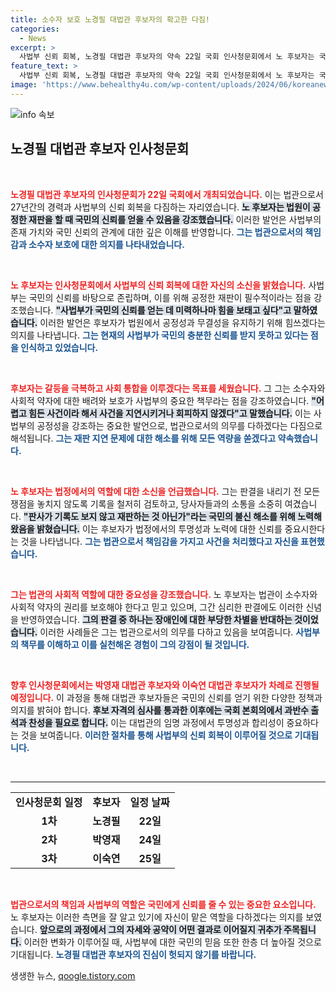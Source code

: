 ```yaml
---
title: 소수자 보호 노경필 대법관 후보자의 확고한 다짐!
categories:
  - News
excerpt: >
  사법부 신뢰 회복, 노경필 대법관 후보자의 약속 22일 국회 인사청문회에서 노 후보자는 국민의 신뢰가 사법부의 존립이라며, 공정한 재판을 통한 신뢰 회복을 다짐했다. 그의 27년 법관 경력을 바탕으로 한 진정성과 사회적 약자에 대한 배려는 많은 이들의 관심을 끌고 있다.
feature_text: >
  사법부 신뢰 회복, 노경필 대법관 후보자의 약속 22일 국회 인사청문회에서 노 후보자는 국민의 신뢰가 사법부의 존립이라며, 공정한 재판을 통한 신뢰 회복을 다짐했다. 그의 27년 법관 경력을 바탕으로 한 진정성과 사회적 약자에 대한 배려는 많은 이들의 관심을 끌고 있다.
image: 'https://www.behealthy4u.com/wp-content/uploads/2024/06/koreanews.jpg'
---
```


<p><img src="https://www.behealthy4u.com/wp-content/uploads/2024/06/koreanews.jpg" alt="info 속보" /></p>

<h2 data-ke-size="size26">노경필 대법관 후보자 인사청문회</h2>

<p data-ke-size="size16">&nbsp;</p>

<p><b><span style="color: #ee2323;">노경필 대법관 후보자의 인사청문회가 22일 국회에서 개최되었습니다.</span></b> 이는 법관으로서 27년간의 경력과 사법부의 신뢰 회복을 다짐하는 자리였습니다. <b><span style="background-color: #21538527;">노 후보자는 법원이 공정한 재판을 할 때 국민의 신뢰를 얻을 수 있음을 강조했습니다.</span></b> 이러한 발언은 사법부의 존재 가치와 국민 신뢰의 관계에 대한 깊은 이해를 반영합니다. <b><span style="color: #1a5490;">그는 법관으로서의 책임감과 소수자 보호에 대한 의지를 나타내었습니다.</span></b></p>

<p data-ke-size="size16">&nbsp;</p>

<p><b><span style="color: #ee2323;">노 후보자는 인사청문회에서 사법부의 신뢰 회복에 대한 자신의 소신을 밝혔습니다.</span></b> 사법부는 국민의 신뢰를 바탕으로 존립하며, 이를 위해 공정한 재판이 필수적이라는 점을 강조했습니다. <b><span style="background-color: #21538527;">"사법부가 국민의 신뢰를 얻는 데 미력하나마 힘을 보태고 싶다"고 말하였습니다.</span></b> 이러한 발언은 후보자가 법원에서 공정성과 무결성을 유지하기 위해 힘쓰겠다는 의지를 나타냅니다. <b><span style="color: #1a5490;">그는 현재의 사법부가 국민의 충분한 신뢰를 받지 못하고 있다는 점을 인식하고 있었습니다.</span></b></p>

<p data-ke-size="size16">&nbsp;</p>

<p><b><span style="color: #ee2323;">후보자는 갈등을 극복하고 사회 통합을 이루겠다는 목표를 세웠습니다.</span></b> 그 그는 소수자와 사회적 약자에 대한 배려와 보호가 사법부의 중요한 책무라는 점을 강조하였습니다. <b><span style="background-color: #21538527;">"어렵고 힘든 사건이라 해서 사건을 지연시키거나 회피하지 않겠다"고 말했습니다.</span></b> 이는 사법부의 공정성을 강조하는 중요한 발언으로, 법관으로서의 의무를 다하겠다는 다짐으로 해석됩니다. <b><span style="color: #1a5490;">그는 재판 지연 문제에 대한 해소를 위해 모든 역량을 쏟겠다고 약속했습니다.</span></b></p>

<p data-ke-size="size16">&nbsp;</p>

<p><b><span style="color: #ee2323;">노 후보자는 법정에서의 역할에 대한 소신을 언급했습니다.</span></b> 그는 판결을 내리기 전 모든 쟁점을 놓치지 않도록 기록을 철저히 검토하고, 당사자들과의 소통을 소중히 여겼습니다. <b><span style="background-color: #21538527;">"판사가 기록도 보지 않고 재판하는 것 아닌가"라는 국민의 불신 해소를 위해 노력해왔음을 밝혔습니다.</span></b> 이는 후보자가 법정에서의 투명성과 노력에 대한 신뢰를 중요시한다는 것을 나타냅니다. <b><span style="color: #1a5490;">그는 법관으로서 책임감을 가지고 사건을 처리했다고 자신을 표현했습니다.</span></b></p>

<p data-ke-size="size16">&nbsp;</p>

<p><b><span style="color: #ee2323;">그는 법관의 사회적 역할에 대한 중요성을 강조했습니다.</span></b> 노 후보자는 법관이 소수자와 사회적 약자의 권리를 보호해야 한다고 믿고 있으며, 그간 심리한 판결에도 이러한 신념을 반영하였습니다. <b><span style="background-color: #21538527;">그의 판결 중 하나는 장애인에 대한 부당한 차별을 반대하는 것이었습니다.</span></b> 이러한 사례들은 그는 법관으로서의 의무를 다하고 있음을 보여줍니다. <b><span style="color: #1a5490;">사법부의 책무를 이해하고 이를 실천해온 경험이 그의 강점이 될 것입니다.</span></b></p>

<p data-ke-size="size16">&nbsp;</p>

<p><b><span style="color: #ee2323;">향후 인사청문회에서는 박영재 대법관 후보자와 이숙연 대법관 후보자가 차례로 진행될 예정입니다.</span></b> 이 과정을 통해 대법관 후보자들은 국민의 신뢰를 얻기 위한 다양한 정책과 의지를 밝혀야 합니다. <b><span style="background-color: #21538527;">후보 자격의 심사를 통과한 이후에는 국회 본회의에서 과반수 출석과 찬성을 필요로 합니다.</span></b> 이는 대법관의 임명 과정에서 투명성과 합리성이 중요하다는 것을 보여줍니다. <b><span style="color: #1a5490;">이러한 절차를 통해 사법부의 신뢰 회복이 이루어질 것으로 기대됩니다.</span></b></p>

<p data-ke-size="size16">&nbsp;</p>

<hr />

<table style="width: 100%;">
    <tr>
        <td style="text-align: center; height: 17px;"><b>인사청문회 일정</b></td>
        <td style="text-align: center; height: 17px;"><b>후보자</b></td>
        <td style="text-align: center; height: 17px;"><b>일정 날짜</b></td>
    </tr>
    <tr>
        <td style="text-align: center; height: 17px;"><b>1차</b></td>
        <td style="text-align: center; height: 17px;"><b>노경필</b></td>
        <td style="text-align: center; height: 17px;"><b>22일</b></td>
    </tr>
    <tr>
        <td style="text-align: center; height: 17px;"><b>2차</b></td>
        <td style="text-align: center; height: 17px;"><b>박영재</b></td>
        <td style="text-align: center; height: 17px;"><b>24일</b></td>
    </tr>
    <tr>
        <td style="text-align: center; height: 17px;"><b>3차</b></td>
        <td style="text-align: center; height: 17px;"><b>이숙연</b></td>
        <td style="text-align: center; height: 17px;"><b>25일</b></td>
    </tr>
</table>

<p data-ke-size="size16">&nbsp;</p>

<p><b><span style="color: #ee2323;">법관으로서의 책임과 사법부의 역할은 국민에게 신뢰를 줄 수 있는 중요한 요소입니다.</span></b> 노 후보자는 이러한 측면을 잘 알고 있기에 자신이 맡은 역할을 다하겠다는 의지를 보였습니다. <b><span style="background-color: #21538527;">앞으로의 과정에서 그의 자세와 공약이 어떤 결과로 이어질지 귀추가 주목됩니다.</span></b> 이러한 변화가 이루어질 때, 사법부에 대한 국민의 믿음 또한 한층 더 높아질 것으로 기대됩니다. <b><span style="color: #1a5490;">노경필 대법관 후보자의 진심이 헛되지 않기를 바랍니다.</span></b></p>
생생한 뉴스, <a href="https://qoogle.tistory.com" rel="dofollow">qoogle.tistory.com</a>


